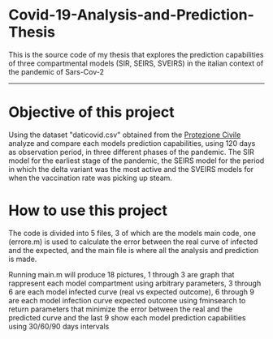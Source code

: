 # Covid-19-Analysis-and-Prediction-Thesis
This is the source code of my thesis that explores the prediction capabilities of three compartmental models (SIR, SEIRS, SVEIRS) in the italian context of the pandemic of Sars-Cov-2
***
# Objective of this project
Using the dataset "daticovid.csv" obtained from the [Protezione Civile](https://github.com/pcm-dpc/COVID-19) analyze and compare each models prediction capabilities, using 120 days as observation period, in three different phases of the pandemic.
The SIR model for the earliest stage of the pandemic, the SEIRS model for the period in which the delta variant was the most active and the SVEIRS models for when the vaccination rate was picking up steam.

# How to use this project

The code is divided into 5 files, 3 of which are the models main code, one (errore.m) is used to calculate the error between the real curve of infected and the expected, and the main file is where all the analysis and prediction is made.

Running main.m will produce 18 pictures, 1 through 3 are graph that rappresent each model compartment using arbitrary parameters, 3 through 6 are each model infected curve (real vs expected outcome), 6 through 9 are each model infection curve expected outcome using fminsearch to return parameters that minimize the error between the real and the predicted curve and the last 9 show each model prediction capabilities using 30/60/90 days intervals 

